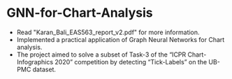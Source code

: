 # GNN-for-Chart-Analysis- Read "Karan_Bali_EAS563_report_v2.pdf" for more information.- Implemented a practical application of Graph Neural Networks for Chart analysis.- The project aimed to solve a subset of Task-3 of the “ICPR Chart-Infographics 2020” competition by detecting “Tick-Labels” on the UB-PMC dataset.